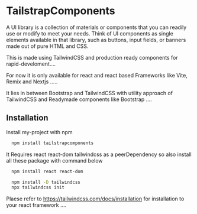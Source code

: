 
# TailstrapComponents

A UI library is a collection of materials or components that you can readily use or modify to meet your needs.
Think of UI components as single elements available in that library, such as buttons, input fields, or banners made out of pure HTML and CSS.

This is made using TailwindCSS and production ready components for rapid-develoment....

For now it is only available for react and react based Frameworks like Vite, Remix and Nextjs .....

It lies in between Bootstrap and TailwindCSS with utility approach of TailwindCSS and Readymade components like Bootstrap ....
## Installation

Install my-project with npm

```bash
  npm install tailstrapcomponents 
```

It Requires react react-dom tailwindcss as a peerDependency so also install all these package with command below

```bash
  npm install react react-dom   
```
```bash
  npm install -D tailwindcss
  npx tailwindcss init  
```
Plaese refer to https://tailwindcss.com/docs/installation for installation to your react framework ....